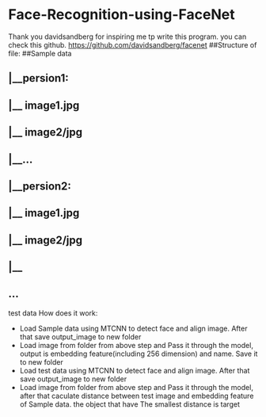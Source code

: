 # Face-Recognition-using-FaceNet
Thank you davidsandberg for inspiring me tp write this program. you can check this github. https://github.com/davidsandberg/facenet
##Structure of file:
##Sample data
##    |__persion1:
##      |__ image1.jpg
##      |__ image2/jpg
##      |__...
##    |__persion2:
##      |__ image1.jpg
##      |__ image2/jpg
##      |__   
##   ...
test data
How does it work:
+ Load Sample data using MTCNN to detect face and align image. After that save output_image to new folder
+ Load image from folder from above step and Pass it through the model, output is embedding feature(including 256 dimension) and name. Save it to new folder
+ Load test data using MTCNN to detect face and align image. After that save output_image to new folder
+ Load image from folder from above step and Pass it through the model, after that caculate distance between test image and embedding feature of Sample data.
 the object that have The smallest distance is target
